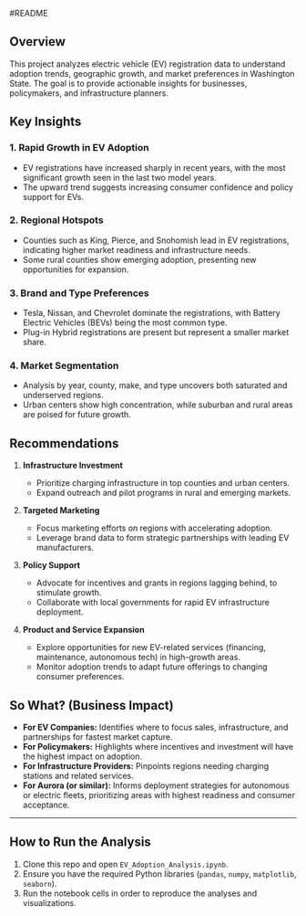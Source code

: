 #README

## Overview
This project analyzes electric vehicle (EV) registration data to understand adoption trends, geographic growth, and market preferences in Washington State. The goal is to provide actionable insights for businesses, policymakers, and infrastructure planners.

## Key Insights

### 1. **Rapid Growth in EV Adoption**
- EV registrations have increased sharply in recent years, with the most significant growth seen in the last two model years.
- The upward trend suggests increasing consumer confidence and policy support for EVs.

### 2. **Regional Hotspots**
- Counties such as King, Pierce, and Snohomish lead in EV registrations, indicating higher market readiness and infrastructure needs.
- Some rural counties show emerging adoption, presenting new opportunities for expansion.

### 3. **Brand and Type Preferences**
- Tesla, Nissan, and Chevrolet dominate the registrations, with Battery Electric Vehicles (BEVs) being the most common type.
- Plug-in Hybrid registrations are present but represent a smaller market share.

### 4. **Market Segmentation**
- Analysis by year, county, make, and type uncovers both saturated and underserved regions.
- Urban centers show high concentration, while suburban and rural areas are poised for future growth.

## Recommendations

1. **Infrastructure Investment**
   - Prioritize charging infrastructure in top counties and urban centers.
   - Expand outreach and pilot programs in rural and emerging markets.

2. **Targeted Marketing**
   - Focus marketing efforts on regions with accelerating adoption.
   - Leverage brand data to form strategic partnerships with leading EV manufacturers.

3. **Policy Support**
   - Advocate for incentives and grants in regions lagging behind, to stimulate growth.
   - Collaborate with local governments for rapid EV infrastructure deployment.

4. **Product and Service Expansion**
   - Explore opportunities for new EV-related services (financing, maintenance, autonomous tech) in high-growth areas.
   - Monitor adoption trends to adapt future offerings to changing consumer preferences.

## So What? (Business Impact)

- **For EV Companies:** Identifies where to focus sales, infrastructure, and partnerships for fastest market capture.
- **For Policymakers:** Highlights where incentives and investment will have the highest impact on adoption.
- **For Infrastructure Providers:** Pinpoints regions needing charging stations and related services.
- **For Aurora (or similar):** Informs deployment strategies for autonomous or electric fleets, prioritizing areas with highest readiness and consumer acceptance.

---

## How to Run the Analysis

1. Clone this repo and open `EV_Adoption_Analysis.ipynb`.
2. Ensure you have the required Python libraries (`pandas`, `numpy`, `matplotlib`, `seaborn`).
3. Run the notebook cells in order to reproduce the analyses and visualizations.
